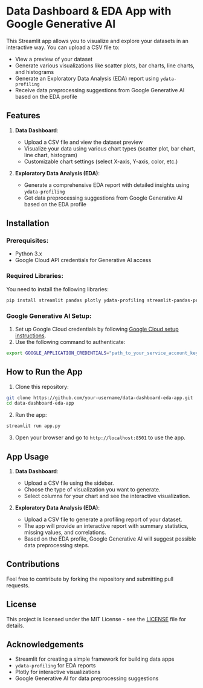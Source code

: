 
# Data Dashboard & EDA App with Google Generative AI

This Streamlit app allows you to visualize and explore your datasets in an interactive way. You can upload a CSV file to:
- View a preview of your dataset
- Generate various visualizations like scatter plots, bar charts, line charts, and histograms
- Generate an Exploratory Data Analysis (EDA) report using `ydata-profiling`
- Receive data preprocessing suggestions from Google Generative AI based on the EDA profile

## Features
1. **Data Dashboard**:
   - Upload a CSV file and view the dataset preview
   - Visualize your data using various chart types (scatter plot, bar chart, line chart, histogram)
   - Customizable chart settings (select X-axis, Y-axis, color, etc.)

2. **Exploratory Data Analysis (EDA)**:
   - Generate a comprehensive EDA report with detailed insights using `ydata-profiling`
   - Get data preprocessing suggestions from Google Generative AI based on the EDA profile

## Installation

### Prerequisites:
- Python 3.x
- Google Cloud API credentials for Generative AI access

### Required Libraries:
You need to install the following libraries:

```bash
pip install streamlit pandas plotly ydata-profiling streamlit-pandas-profiling google-generativeai
```

### Google Generative AI Setup:
1. Set up Google Cloud credentials by following [Google Cloud setup instructions](https://cloud.google.com/docs/authentication/getting-started).
2. Use the following command to authenticate:

```bash
export GOOGLE_APPLICATION_CREDENTIALS="path_to_your_service_account_key.json"
```

## How to Run the App

1. Clone this repository:
```bash
git clone https://github.com/your-username/data-dashboard-eda-app.git
cd data-dashboard-eda-app
```

2. Run the app:
```bash
streamlit run app.py
```

3. Open your browser and go to `http://localhost:8501` to use the app.

## App Usage

1. **Data Dashboard**:
   - Upload a CSV file using the sidebar.
   - Choose the type of visualization you want to generate.
   - Select columns for your chart and see the interactive visualization.

2. **Exploratory Data Analysis (EDA)**:
   - Upload a CSV file to generate a profiling report of your dataset.
   - The app will provide an interactive report with summary statistics, missing values, and correlations.
   - Based on the EDA profile, Google Generative AI will suggest possible data preprocessing steps.

## Contributions

Feel free to contribute by forking the repository and submitting pull requests.

## License

This project is licensed under the MIT License - see the [LICENSE](LICENSE) file for details.

## Acknowledgements

- Streamlit for creating a simple framework for building data apps
- `ydata-profiling` for EDA reports
- Plotly for interactive visualizations
- Google Generative AI for data preprocessing suggestions
